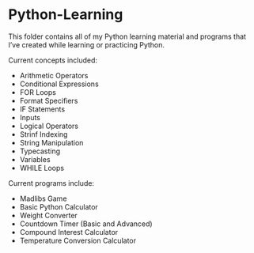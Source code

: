 # Python-Learning
This folder contains all of my Python learning material and programs that I’ve created while learning or practicing Python. 

Current concepts included:
- Arithmetic Operators
- Conditional Expressions
- FOR Loops
- Format Specifiers
- IF Statements
- Inputs
- Logical Operators
- Strinf Indexing
- String Manipulation
- Typecasting
- Variables
- WHILE Loops

Current programs include:
- Madlibs Game
- Basic Python Calculator
- Weight Converter
- Countdown Timer (Basic and Advanced)
- Compound Interest Calculator
- Temperature Conversion Calculator
